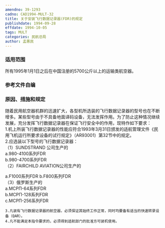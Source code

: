 ```yaml
---
amendno: 39-1293  
cadno: CAD1994-MULT-32  
title: 关于安装飞行数据记录器(FDR)的规定  
publishdate: 1994-09-28  
effdate: 1994-10-05  
tags: MULT  
categories: 民航总局  
author: 孟惠民  
---
```

  
### 适用范围  
所有1995年1月1日之后在中国注册的5700公斤以上的运输类航空器。  
  
<!--more-->  
### 参考文件自编  
  
### 原因、措施和规定  
随着民用航空器机群的迅速扩大，各型机所选装的飞行数据记录器的型号也在不断增多。某些型号由于不具备地面译码设备，无法发挥作用。为了防止这种情况继续发展，充分发挥飞行数据记录器在保证飞行安全中的作用，现特作如下要求：  
    1.机上所装飞行数据记录器的性能应符合1993年3月31日颁发的适航管理文件《民用飞机运行所要求设备的试行规定》（AR93001）第32节中的规定。  
    2.应选装以下型号的飞行数据记录器：  
（1）SUNDSTRAND 公司生产的  
    a.980-4100系列FDR  
    b.980-4700系列FDR  
（2）FAIRCHILD AVIATION公司生产的  
  
      
a.F1000系列FDR b.F800系列FDR  
（3）俄罗斯生产的  
a.МСРП-64系列FDR  
b.МСРП-128系列FDR  
c.МСРП-256系列FDR  
  
    3.凡装有飞行数据记录器的航空器，必须保证其始终工作正常，同时均要备有适当的快速转录设备（QAR）。  
    4.凡不能满足本指令要求的，必须得到适航部门的批准方可装机使用。  
  
